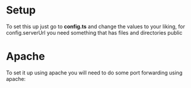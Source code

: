# Setup
To set this up just go to **config.ts** and change the values to your liking, for config.serverUrl you need something that has files and directories public 

# Apache
To set it up using apache you will need to do some port forwarding using apache:
